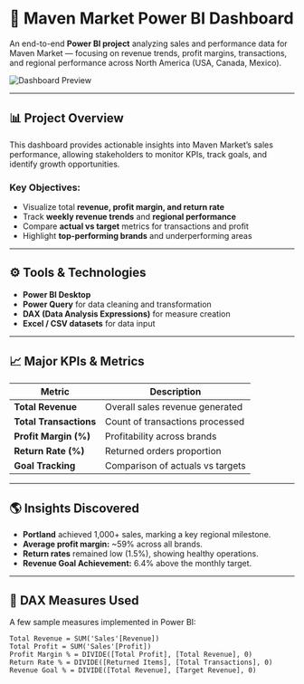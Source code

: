 # 🛒 Maven Market Power BI Dashboard

An end-to-end **Power BI project** analyzing sales and performance data for Maven Market — focusing on revenue trends, profit margins, transactions, and regional performance across North America (USA, Canada, Mexico).

![Dashboard Preview](https://github.com/Harshits9/Maven-Market-Dashboard/blob/main/MavenProject.png)

---

## 📊 Project Overview

This dashboard provides actionable insights into Maven Market’s sales performance, allowing stakeholders to monitor KPIs, track goals, and identify growth opportunities.

### Key Objectives:
- Visualize total **revenue, profit margin, and return rate**
- Track **weekly revenue trends** and **regional performance**
- Compare **actual vs target** metrics for transactions and profit
- Highlight **top-performing brands** and underperforming areas

---

## ⚙️ Tools & Technologies
- **Power BI Desktop**
- **Power Query** for data cleaning and transformation
- **DAX (Data Analysis Expressions)** for measure creation
- **Excel / CSV datasets** for data input

---

## 📈 Major KPIs & Metrics
| Metric | Description |
|--------|--------------|
| **Total Revenue** | Overall sales revenue generated |
| **Total Transactions** | Count of transactions processed |
| **Profit Margin (%)** | Profitability across brands |
| **Return Rate (%)** | Returned orders proportion |
| **Goal Tracking** | Comparison of actuals vs targets |

---

## 🌎 Insights Discovered
- **Portland** achieved 1,000+ sales, marking a key regional milestone.  
- **Average profit margin:** ~59% across all brands.  
- **Return rates** remained low (1.5%), showing healthy operations.  
- **Revenue Goal Achievement:** 6.4% above the monthly target.  

---

## 🧠 DAX Measures Used
A few sample measures implemented in Power BI:
```DAX
Total Revenue = SUM('Sales'[Revenue])
Total Profit = SUM('Sales'[Profit])
Profit Margin % = DIVIDE([Total Profit], [Total Revenue], 0)
Return Rate % = DIVIDE([Returned Items], [Total Transactions], 0)
Revenue Goal % = DIVIDE([Total Revenue], [Target Revenue], 0)
